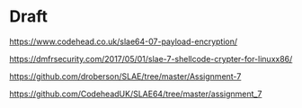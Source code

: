# Draft

https://www.codehead.co.uk/slae64-07-payload-encryption/

https://dmfrsecurity.com/2017/05/01/slae-7-shellcode-crypter-for-linuxx86/

https://github.com/droberson/SLAE/tree/master/Assignment-7

https://github.com/CodeheadUK/SLAE64/tree/master/assignment_7